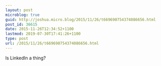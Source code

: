 ```yaml
---
layout: post
microblog: true
guid: http://joshua.micro.blog/2015/11/26/t669690754374086656.html
post_id: 36615
date: 2015-11-26T12:34:52+1100
lastmod: 2019-07-30T17:41:26+1100
type: post
url: /2015/11/26/t669690754374086656.html
---
```

Is LinkedIn a thing?
